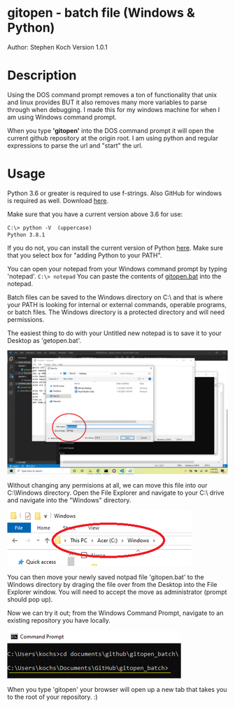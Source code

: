 # gitopen - batch file (Windows & Python)
Author: Stephen Koch
Version 1.0.1
# Description
Using the DOS command prompt removes a ton of functionality that unix and linux provides BUT it also removes many more variables to parse through when debugging. I made this for my windows machine for when I am using Windows command prompt. 

When you type <b>'gitopen'</b> into the DOS command prompt it will open the current github repository at the origin root. I am using python and regular expressions to parse the url and "start" the url.

# Usage
Python 3.6 or greater is required to use f-strings. Also GitHub for windows is required as well. Download [here](https://gitforwindows.org/).

Make sure that you have a current version above 3.6 for use:
```
C:\> python -V  (uppercase)
Python 3.8.1
```
If you do not, you can install the current version of Python [here](https://www.python.org/downloads/windows/). Make sure that you select box for "adding Python to your PATH". 

You can open your notepad from your Windows command prompt by typing 'notepad'. ```C:\> notepad``` You can paste the contents of [gitopen.bat](gitopen.bat) into the notepad.

Batch files can be saved to the Windows directory on C:\ and that is where your PATH is looking for internal or external commands, operable programs, or batch files. The Windows directory is a protected directory and will need permissions.

The easiest thing to do with your Untitled new notepad is to save it to your Desktop as 'getopen.bat'.

![saving gitopen](saving_git_open.gif)

Without changing any permisions at all, we can move this file into our C:\Windows directory. Open the File Explorer and navigate to your C:\ drive and navigate into the "Windows" directory.

![windows_path](windows_path.png)

You can then move your newly saved notpad file 'gitopen.bat' to the Windows directory by draging the file over from the Desktop into the File Explorer window. You will need to accept the move as administrator (prompt should pop up).

Now we can try it out; from the Windows Command Prompt, navigate to an existing repository you have locally.

![repo_path](repo_path.gif)

When you type 'gitopen' your browser will open up a new tab that takes you to the root of your repository. :)